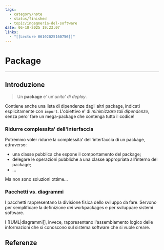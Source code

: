 ```yaml
---
tags:
  - category/note
  - status/finished
  - topic/ingegneria-del-software
date: 06-10-2025 19:23:07
links:
  - "[[Lecture 06102025160756]]"
---
```

# Package
---
## Introduzione
> Un **package** e' un'_unita' di deploy_.

Contiene anche una lista di dipendenze dagli altri package, indicati esplicitamente con `import`. L'obiettivo e' di _minimizzare tali dipendenze_, senza pero' fare un mega-package che contenga tutto il codice!

### Ridurre complessita' dell'interfaccia
Potremmo voler ridurre la complessita' dell'interfaccia di un package, attraverso:
- una classe pubblica che espone il comportamento del package;
- delegare le operazioni pubbliche a una classe appropriata all'interno del package;
- ...

Ma non sono soluzioni ottime...

### Pacchetti vs. diagrammi
I pacchetti rappresentano la divisione fisica dello sviluppo da fare. Servono per semplificare la definizione dei workpackages e per sviluppare sistemi software.

I [[UML|diagrammi]], invece, rappresentano l'assemblamento logico delle informazioni che si conoscono sul sistema software che si vuole creare.

## Referenze